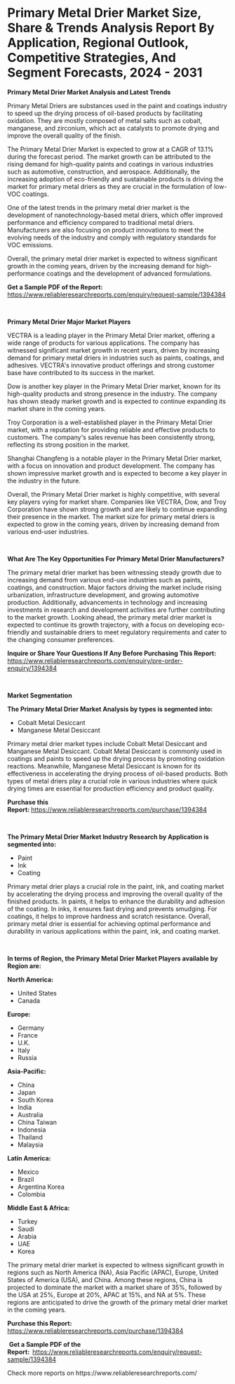 <p><h1>Primary Metal Drier Market Size, Share & Trends Analysis Report By Application, Regional Outlook, Competitive Strategies, And Segment Forecasts, 2024 - 2031</h1></p><p><strong>Primary Metal Drier Market Analysis and Latest Trends</strong></p>
<p><p>Primary Metal Driers are substances used in the paint and coatings industry to speed up the drying process of oil-based products by facilitating oxidation. They are mostly composed of metal salts such as cobalt, manganese, and zirconium, which act as catalysts to promote drying and improve the overall quality of the finish.</p><p>The Primary Metal Drier Market is expected to grow at a CAGR of 13.1% during the forecast period. The market growth can be attributed to the rising demand for high-quality paints and coatings in various industries such as automotive, construction, and aerospace. Additionally, the increasing adoption of eco-friendly and sustainable products is driving the market for primary metal driers as they are crucial in the formulation of low-VOC coatings.</p><p>One of the latest trends in the primary metal drier market is the development of nanotechnology-based metal driers, which offer improved performance and efficiency compared to traditional metal driers. Manufacturers are also focusing on product innovations to meet the evolving needs of the industry and comply with regulatory standards for VOC emissions.</p><p>Overall, the primary metal drier market is expected to witness significant growth in the coming years, driven by the increasing demand for high-performance coatings and the development of advanced formulations.</p></p>
<p><strong>Get a Sample PDF of the Report:&nbsp;</strong> <a href="https://www.reliableresearchreports.com/enquiry/request-sample/1394384">https://www.reliableresearchreports.com/enquiry/request-sample/1394384</a></p>
<p>&nbsp;</p>
<p><strong>Primary Metal Drier Major Market Players</strong></p>
<p><p>VECTRA is a leading player in the Primary Metal Drier market, offering a wide range of products for various applications. The company has witnessed significant market growth in recent years, driven by increasing demand for primary metal driers in industries such as paints, coatings, and adhesives. VECTRA's innovative product offerings and strong customer base have contributed to its success in the market.</p><p>Dow is another key player in the Primary Metal Drier market, known for its high-quality products and strong presence in the industry. The company has shown steady market growth and is expected to continue expanding its market share in the coming years.</p><p>Troy Corporation is a well-established player in the Primary Metal Drier market, with a reputation for providing reliable and effective products to customers. The company's sales revenue has been consistently strong, reflecting its strong position in the market.</p><p>Shanghai Changfeng is a notable player in the Primary Metal Drier market, with a focus on innovation and product development. The company has shown impressive market growth and is expected to become a key player in the industry in the future.</p><p>Overall, the Primary Metal Drier market is highly competitive, with several key players vying for market share. Companies like VECTRA, Dow, and Troy Corporation have shown strong growth and are likely to continue expanding their presence in the market. The market size for primary metal driers is expected to grow in the coming years, driven by increasing demand from various end-user industries.</p></p>
<p>&nbsp;</p>
<p><strong>What Are The Key Opportunities For Primary Metal Drier Manufacturers?</strong></p>
<p><p>The primary metal drier market has been witnessing steady growth due to increasing demand from various end-use industries such as paints, coatings, and construction. Major factors driving the market include rising urbanization, infrastructure development, and growing automotive production. Additionally, advancements in technology and increasing investments in research and development activities are further contributing to the market growth. Looking ahead, the primary metal drier market is expected to continue its growth trajectory, with a focus on developing eco-friendly and sustainable driers to meet regulatory requirements and cater to the changing consumer preferences.</p></p>
<p><strong>Inquire or Share Your Questions If Any Before Purchasing This Report:</strong> <a href="https://www.reliableresearchreports.com/enquiry/pre-order-enquiry/1394384">https://www.reliableresearchreports.com/enquiry/pre-order-enquiry/1394384</a></p>
<p>&nbsp;</p>
<p><strong>Market Segmentation</strong></p>
<p><strong>The Primary Metal Drier Market Analysis by types is segmented into:</strong></p>
<p><ul><li>Cobalt Metal Desiccant</li><li>Manganese Metal Desiccant</li></ul></p>
<p><p>Primary metal drier market types include Cobalt Metal Desiccant and Manganese Metal Desiccant. Cobalt Metal Desiccant is commonly used in coatings and paints to speed up the drying process by promoting oxidation reactions. Meanwhile, Manganese Metal Desiccant is known for its effectiveness in accelerating the drying process of oil-based products. Both types of metal driers play a crucial role in various industries where quick drying times are essential for production efficiency and product quality.</p></p>
<p><strong>Purchase this Report:&nbsp;</strong><a href="https://www.reliableresearchreports.com/purchase/1394384">https://www.reliableresearchreports.com/purchase/1394384</a></p>
<p>&nbsp;</p>
<p><strong>The Primary Metal Drier Market Industry Research by Application is segmented into:</strong></p>
<p><ul><li>Paint</li><li>Ink</li><li>Coating</li></ul></p>
<p><p>Primary metal drier plays a crucial role in the paint, ink, and coating market by accelerating the drying process and improving the overall quality of the finished products. In paints, it helps to enhance the durability and adhesion of the coating. In inks, it ensures fast drying and prevents smudging. For coatings, it helps to improve hardness and scratch resistance. Overall, primary metal drier is essential for achieving optimal performance and durability in various applications within the paint, ink, and coating market.</p></p>
<p>&nbsp;</p>
<p><strong>In terms of Region, the Primary Metal Drier Market Players available by Region are:</strong></p>
<p>
    <p> <strong> North America: </strong>
        <ul>
            <li>United States</li>
            <li>Canada</li>
        </ul>
        </p> 
    <p> <strong> Europe: </strong>
        <ul>
            <li>Germany</li>
            <li>France</li>
            <li>U.K.</li>
            <li>Italy</li>
            <li>Russia</li>
        </ul>
        </p> 
    <p> <strong> Asia-Pacific: </strong>
        <ul>
            <li>China</li>
            <li>Japan</li>
            <li>South Korea</li>
            <li>India</li>
            <li>Australia</li>
            <li>China Taiwan</li>
            <li>Indonesia</li>
            <li>Thailand</li>
            <li>Malaysia</li>
        </ul>
        </p> 
    <p> <strong> Latin America: </strong>
        <ul>
            <li>Mexico</li>
            <li>Brazil</li>
            <li>Argentina Korea</li>
            <li>Colombia</li>
        </ul>
        </p> 
    <p> <strong> Middle East & Africa: </strong>
        <ul>
            <li>Turkey</li>
            <li>Saudi</li>
            <li>Arabia</li>
            <li>UAE</li>
            <li>Korea</li>
        </ul>
    </p>
    </p>
<p><p>The primary metal drier market is expected to witness significant growth in regions such as North America (NA), Asia Pacific (APAC), Europe, United States of America (USA), and China. Among these regions, China is projected to dominate the market with a market share of 35%, followed by the USA at 25%, Europe at 20%, APAC at 15%, and NA at 5%. These regions are anticipated to drive the growth of the primary metal drier market in the coming years.</p></p>
<p><strong>Purchase this Report: </strong><a href="https://www.reliableresearchreports.com/purchase/1394384">https://www.reliableresearchreports.com/purchase/1394384</a></p>
<p>&nbsp;<strong>Get a Sample PDF of the Report:&nbsp;&nbsp;</strong><a href="https://www.reliableresearchreports.com/enquiry/request-sample/1394384">https://www.reliableresearchreports.com/enquiry/request-sample/1394384</a></p>
<p><strong></strong></p>
<p>Check more reports on https://www.reliableresearchreports.com/</p>